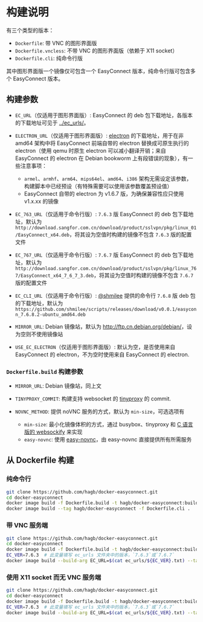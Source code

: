 # 构建说明

有三个类型的版本：

- `Dockerfile`: 带 VNC 的图形界面版
- `Dockerfile.vncless`: 不带 VNC 的图形界面版（依赖于 X11 socket）
- `Dockerfile.cli`: 纯命令行版

其中图形界面版一个镜像仅可包含一个 EasyConnect 版本，纯命令行版可包含多个 EasyConnect 版本。

## 构建参数

- `EC_URL`（仅适用于图形界面版）: EasyConnect 的 deb 包下载地址，各版本的下载地址可见于 [../ec\_urls/](../ec_urls/)。
- `ELECTRON_URL`（仅适用于图形界面版）: [electron](https://github.com/electron/electron/releases) 的下载地址，用于在非 amd64 架构中将 EasyConnect 前端自带的 electron 替换成可原生执行的 electron（使用 qemu 时原生 electron 可以减小翻译开销；来自 EasyConnect 的 electron 在 Debian bookworm 上有段错误的现象），有一些注意事项：

    - `armel`、`armhf`、`arm64`、`mips64el`、`amd64`、`i386` 架构无需设定该参数，构建脚本中已经预设（有特殊需要可以使用该参数覆盖预设值）
    - EasyConnect 自带的 electron 为 v1.6.7 版，为确保兼容性应只使用 v1.x.xx 的镜像

- `EC_763_URL`（仅适用于命令行版）: `7.6.3` 版 EasyConnect 的 deb 包下载地址，默认为 `http://download.sangfor.com.cn/download/product/sslvpn/pkg/linux_01/EasyConnect_x64.deb`，将其设为空值时构建的镜像不包含 `7.6.3` 版的配置文件
- `EC_767_URL`（仅适用于命令行版）: `7.6.7` 版 EasyConnect 的 deb 包下载地址，默认为 `http://download.sangfor.com.cn/download/product/sslvpn/pkg/linux_767/EasyConnect_x64_7_6_7_3.deb`，将其设为空值时构建的镜像不包含 `7.6.7` 版的配置文件
- `EC_CLI_URL`（仅适用于命令行版）: [@shmilee](https://github.com/shmilee) 提供的命令行 `7.6.8` 版 deb 包的下载地址，默认为 `https://github.com/shmilee/scripts/releases/download/v0.0.1/easyconn_7.6.8.2-ubuntu_amd64.deb`
- `MIRROR_URL`: Debian 镜像站，默认为 <http://ftp.cn.debian.org/debian/>，设为空则不使用镜像站
- `USE_EC_ELECTRON`（仅适用于图形界面版）: 默认为空，是否使用来自 EasyConnect 的 electron，不为空时使用来自 EasyConnect 的 electron.

### `Dockerfile.build` 构建参数

- `MIRROR_URL`: Debian 镜像站，同上文
- `TINYPROXY_COMMIT`: 构建支持 websocket 的 [tinyproxy](https://github.com/tinyproxy/tinyproxy) 的 commit.
- `NOVNC_METHOD`: 提供 noVNC 服务的方式，默认为 `min-size`，可选选项有

    - `min-size`: 最小化镜像体积的方式，通过 busybox、tinyproxy 和 [C 语言版的 websockify](https://github.com/novnc/websockify-other) 来实现
    - `easy-novnc`: 使用 [easy-novnc](https://github.com/pgaskin/easy-novnc)，由 easy-novnc 直接提供所有所需服务

## 从 Dockerfile 构建

### 纯命令行

``` bash
git clone https://github.com/hagb/docker-easyconnect.git
cd docker-easyconnect
docker image build -f Dockerfile.build -t hagb/docker-easyconnect:build .
docker image build --tag hagb/docker-easyconnect -f Dockerfile.cli .
```

### 带 VNC 服务端

``` bash
git clone https://github.com/hagb/docker-easyconnect.git
cd docker-easyconnect
docker image build -f Dockerfile.build -t hagb/docker-easyconnect:build .
EC_VER=7.6.3  # 此变量填写 ec_urls 文件夹中的版本，`7.6.3`或`7.6.7`
docker image build --build-arg EC_URL=$(cat ec_urls/${EC_VER}.txt) --tag hagb/docker-easyconnect -f Dockerfile .
```

### 使用 X11 socket 而无 VNC 服务端

``` bash
git clone https://github.com/hagb/docker-easyconnect.git
cd docker-easyconnect
docker image build -f Dockerfile.build -t hagb/docker-easyconnect:build .
EC_VER=7.6.3  # 此变量填写 ec_urls 文件夹中的版本，`7.6.3`或`7.6.7`
docker image build --build-arg EC_URL=$(cat ec_urls/${EC_VER}.txt) --tag hagb/docker-easyconnect -f Dockerfile.vncless .
```


